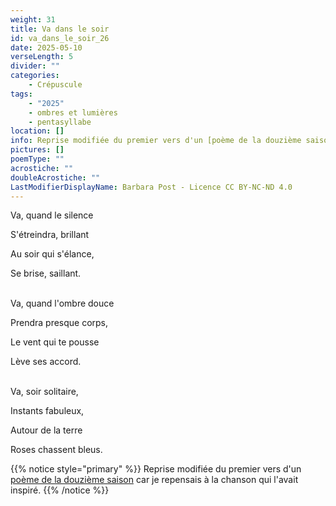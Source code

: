 ```yaml
---
weight: 31
title: Va dans le soir
id: va_dans_le_soir_26
date: 2025-05-10
verseLength: 5
divider: ""
categories:
    - Crépuscule
tags:
    - "2025"
    - ombres et lumières
    - pentasyllabe
location: []
info: Reprise modifiée du premier vers d'un [poème de la douzième saison](../12_douzieme_saison/va_in_pace) car je repensais à la chanson qui l'avait inspiré.
pictures: []
poemType: ""
acrostiche: ""
doubleAcrostiche: ""
LastModifierDisplayName: Barbara Post - Licence CC BY-NC-ND 4.0
---
```

Va, quand le silence

S'étreindra, brillant

Au soir qui s'élance,

Se brise, saillant.

 \
Va, quand l'ombre douce

Prendra presque corps,

Le vent qui te pousse

Lève ses accord.

 \
Va, soir solitaire,

Instants fabuleux,

Autour de la terre

Roses chassent bleus.

{{% notice style="primary" %}}
Reprise modifiée du premier vers d'un [poème de la douzième saison](../12_douzieme_saison/va_in_pace) car je repensais à la chanson qui l'avait inspiré.
{{% /notice %}}